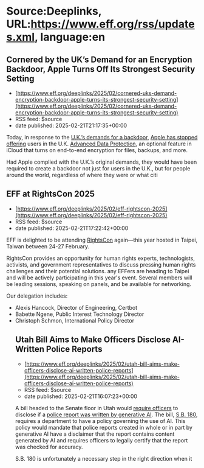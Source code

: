 # Source:Deeplinks, URL:https://www.eff.org/rss/updates.xml, language:en

## Cornered by the UK’s Demand for an Encryption Backdoor, Apple Turns Off Its Strongest Security Setting
 - [https://www.eff.org/deeplinks/2025/02/cornered-uks-demand-encryption-backdoor-apple-turns-its-strongest-security-setting](https://www.eff.org/deeplinks/2025/02/cornered-uks-demand-encryption-backdoor-apple-turns-its-strongest-security-setting)
 - RSS feed: $source
 - date published: 2025-02-21T21:17:35+00:00

<div class="field field--name-body field--type-text-with-summary field--label-hidden"><div class="field__items"><div class="field__item even"><p><span>Today, in response to the </span><a href="https://www.eff.org/deeplinks/2025/02/uks-demands-apple-break-encryption-emergency-us-all"><span>U.K.’s demands for a backdoor</span></a><span>, </span><a href="https://www.reuters.com/technology/apple-removing-end-to-end-cloud-encryption-feature-uk-bloomberg-news-reports-2025-02-21/"><span>Apple has stopped offering</span></a><span> users in the U.K. </span><a href="https://ssd.eff.org/module/how-encrypt-your-iphone"><span>Advanced Data Protection</span></a><span>, an optional feature in iCloud that turns on end-to-end encryption for files, backups, and more. <br /></span></p>
<p><span>Had Apple complied with the U.K.’s original demands, they would have been required to create a backdoor not just for users in the U.K., but for people around the world, regardless of where they were or what citi

## EFF at RightsCon 2025
 - [https://www.eff.org/deeplinks/2025/02/eff-rightscon-2025](https://www.eff.org/deeplinks/2025/02/eff-rightscon-2025)
 - RSS feed: $source
 - date published: 2025-02-21T17:22:42+00:00

<div class="field field--name-body field--type-text-with-summary field--label-hidden"><div class="field__items"><div class="field__item even"><p><span></span><span>EFF is delighted to be attending </span><a href="https://www.rightscon.org/"><span>RightsCon</span></a><span> again—this year hosted in Taipei, Taiwan between 24-27 February.</span></p>
<p><span>RightsCon provides an opportunity for human rights experts, technologists, activists, and government representatives to discuss pressing human rights challenges and their potential solutions. </span><span>any EFFers are heading to Taipei and will be actively participating in this year's event. Several members will be leading sessions, speaking on panels, and be available for networking.</span></p>
<p>Our delegation includes:</p>
<ul>
<li><span>Alexis Hancock, Director of Engineering, Certbot</span></li>
<li><span>Babette Ngene, Public Interest Technology Director</span></li>
<li><span>Christoph Schmon, International Policy Director

## Utah Bill Aims to Make Officers Disclose AI-Written Police Reports
 - [https://www.eff.org/deeplinks/2025/02/utah-bill-aims-make-officers-disclose-ai-written-police-reports](https://www.eff.org/deeplinks/2025/02/utah-bill-aims-make-officers-disclose-ai-written-police-reports)
 - RSS feed: $source
 - date published: 2025-02-21T16:07:23+00:00

<div class="field field--name-body field--type-text-with-summary field--label-hidden"><div class="field__items"><div class="field__item even"><p><span>A bill headed to the Senate floor in Utah would </span><a href="https://www.popsci.com/technology/utah-ai-police-bill/"><span>require officers</span></a><span> to disclose if a </span><a href="https://www.eff.org/deeplinks/2024/05/what-can-go-wrong-when-police-use-ai-write-reports"><span>police report was written by generative AI</span></a><span>. </span><span>The bill, <a href="https://le.utah.gov/~2025/bills/static/SB0180.html">S.B. 180</a>, requires a department to have a policy governing the use of AI. This policy would mandate that police reports created in whole or in part by generative AI have a disclaimer that the report contains content generated by AI and requires officers to legally certify that the report was checked for accuracy.</span></p>
<p><span>S.B. 180 is unfortunately a necessary step in the right direction when it 

